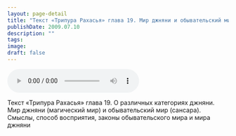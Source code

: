 ```yaml
---
layout: page-detail
title: "Текст «Трипура Рахасья» глава 19. Мир джняни и обывательский мир"
publishDate: 2009.07.10
description: ""
tags:
image:
draft: false
---
```


<audio title="2009.07.10 - Текст «Трипура Рахасья» глава 19. Мир джняни и обывательский мир.mp3" src="https://filer-api.advayta.org/v1.0/public/files/73781" controls=""></audio>

 Текст «Трипура Рахасья» глава 19\. О различных категориях джняни.  
 Мир джняни (магический мир) и обывательский мир (сансара).  
 Смыслы, способ восприятия, законы обывательского мира и мира джняни   

  
